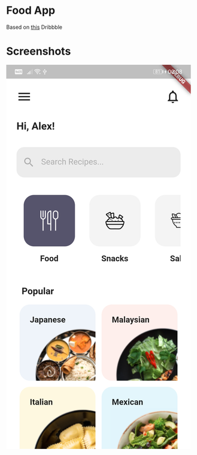 # Food App 

Based on [this](https://dribbble.com/shots/13953161-Food-Recipe-Challenge-Mobile-App-Concept/attachments/5564898?mode=media) Dribbble

# Screenshots

![My Version](/screenshots/food-app.jpg)
